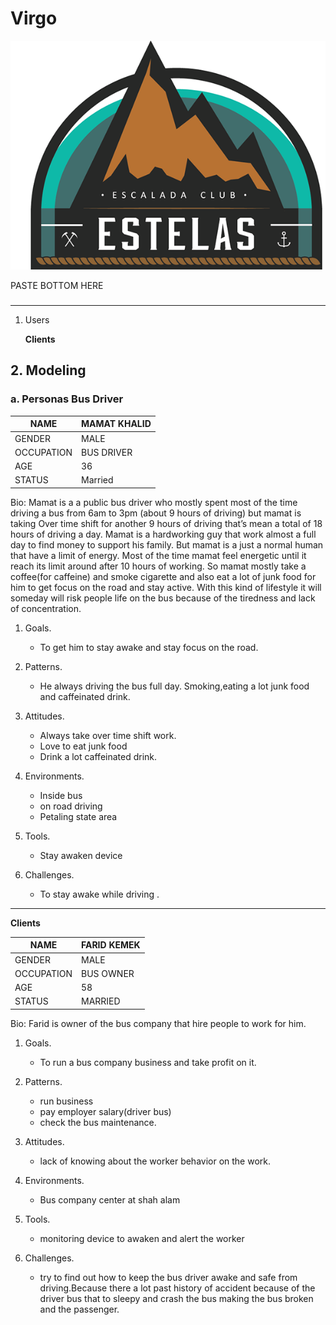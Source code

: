 # Virgo

![99512511323379.560f5c85c368f.png](https://github.com/1601-mma2013/Virgo/blob/master/99512511323379.560f5c85c368f.png)


PASTE BOTTOM HERE
###

------

1. Users


   **Clients**




## 2. Modeling
### a. Personas Bus Driver

| NAME       | MAMAT KHALID |
| ---------- | ------------ |
| GENDER     | MALE         |
| OCCUPATION | BUS DRIVER   |
| AGE        | 36           |
| STATUS     | Married       |

Bio: Mamat is a a public bus driver who mostly spent most of the time driving a bus from 6am to 3pm (about 9 hours of driving) but mamat is taking Over time shift for another 9 hours of driving that’s mean a total of 18 hours of driving a day. Mamat is a hardworking guy that work almost a full day to find money to support his family. But mamat is a just a normal human that have a limit of energy. Most of the time mamat feel energetic until it reach its limit around after 10 hours of working. So mamat mostly take a coffee(for caffeine) and smoke cigarette and also eat a lot of junk food for him to get focus on the road and stay active. With this kind of lifestyle it will someday will risk people life on the bus because of the tiredness and lack of concentration.

1. Goals.
     - To get him to stay awake and stay focus on the road.

2. Patterns. 
     - He always driving the bus full day. Smoking,eating a lot junk food and caffeinated drink.

3. Attitudes.
     - Always take over time shift work.
     - Love to eat junk food
     - Drink a lot caffeinated drink.
  
4. Environments.
     - Inside bus
     - on road driving
     - Petaling state area
     
5. Tools.
     - Stay awaken device
     
6. Challenges.
     - To stay awake while driving . 

------

   **Clients**

| NAME       | FARID KEMEK |
| ---------- | ----------- |
| GENDER     | MALE        |
| OCCUPATION | BUS OWNER   |
| AGE        | 58          |
| STATUS     | MARRIED     |


Bio: Farid is owner of the bus company that hire people to work for him.

1. Goals.
     - To run a bus company business and take profit on it.

2. Patterns.   
     - run business
     - pay employer salary(driver bus)
     - check the bus maintenance.

3. Attitudes.   
     - lack of knowing about the worker behavior on the work.

4. Environments.
     - Bus company center at shah alam

5. Tools.
     - monitoring device to awaken and alert the worker 

6. Challenges.
     - try to find out how to keep the bus driver awake and safe from driving.Because there a lot past history of accident because of the driver bus that to sleepy and crash the bus making the bus broken and the passenger. ​



